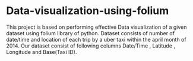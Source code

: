 # Data-visualization-using-folium
This project is based on performing effective Data visualization of a given dataset using folium library of python.
Dataset consists of number of date/time and location of each trip by a uber taxi within the april month of 2014.
Our dataset consist of following columns Date/Time , Latitude , Longitude and Base(Taxi ID).

